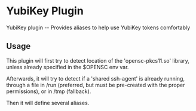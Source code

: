 # YubiKey Plugin

YubiKey plugin -- Provides aliases to help use YubiKey tokens comfortably

## Usage

This plugin will first try to detect location of the 'opensc-pkcs11.so' library, unless already specified in the $OPENSC env var.

Afterwards, it will try to detect if a 'shared ssh-agent' is already running, through a file in /run (preferred, but must be pre-created with the proper permissions), or in /tmp (fallback).

Then it will define several aliases.
